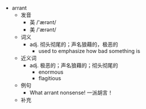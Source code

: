 - arrant
  - 发音
    - 英 /'ærənt/
    - 美 /'ærənt/
  - 词义
    - adj. 彻头彻尾的；声名狼藉的，极恶的
      - used to emphasize how bad something is
  - 近义词
    - adj. 极恶的；声名狼藉的；彻头彻尾的
      - enormous
      - flagitious
  - 例句
    - What arrant nonsense! 一派胡言！
  - 补充